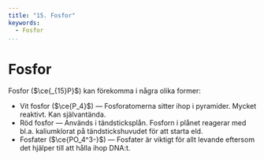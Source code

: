 ```yaml
---
title: "15. Fosfor"
keywords:
  - Fosfor
...
```


# Fosfor
Fosfor ($\ce{_{15}P}$) kan förekomma i några olika former:
* Vit fosfor ($\ce{P_4}$) — Fosforatomerna sitter ihop i pyramider. Mycket reaktivt. Kan självantända.
* Röd fosfor — Används i tändsticksplån. Fosforn i plånet reagerar med bl.a. kaliumklorat på tändstickshuvudet för att starta eld.
* Fosfater ($\ce{PO_4^3-}$) — Fosfater är viktigt för allt levande eftersom det hjälper till att hålla ihop DNA:t.